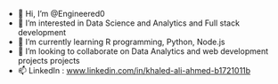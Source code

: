 - 👋 Hi, I’m @Engineered0
- 👀 I’m interested in Data Science and Analytics and Full stack development
- 🌱 I’m currently learning R programming, Python, Node.js
- 💞️ I’m looking to collaborate on Data Analytics and web development projects projects
- 📫 LinkedIn : www.linkedin.com/in/khaled-ali-ahmed-b1721011b

<!---
Engineered0/Engineered0 is a ✨ special ✨ repository because its `README.md` (this file) appears on your GitHub profile.
You can click the Preview link to take a look at your changes.
--->
